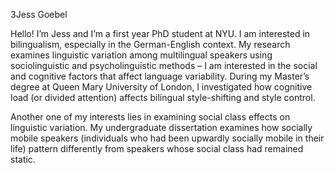 3Jess Goebel

Hello! I’m Jess and I’m a first year PhD student at NYU. I am interested in bilingualism, especially in the German-English context. My research examines linguistic variation among multilingual speakers using sociolinguistic and psycholinguistic methods – I am interested in the social and cognitive factors that affect language variability. During my Master’s degree at Queen Mary University of London, I investigated how cognitive load (or divided attention) affects bilingual style-shifting and style control.

Another one of my interests lies in examining social class effects on linguistic variation. My undergraduate dissertation examines how socially mobile speakers (individuals who had been upwardly socially mobile in their life) pattern differently from speakers whose social class had remained static. 

